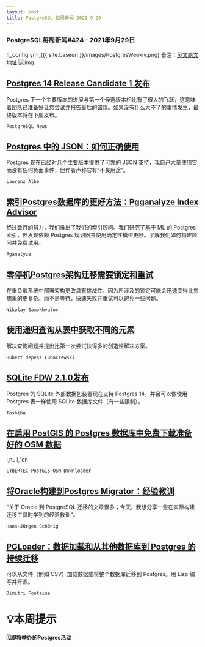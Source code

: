 ```yaml
---
layout: post
title: PostgreSQL 每周新闻 2021-9-29
---
```

### PostgreSQL每周新闻#424 - 2021年9月29日
![_config.yml]({{ site.baseurl }}/images/PostgresWeekly.png)
备注：[英文原文地址](https://postgresweekly.com/issues/424)
![img](https://res.cloudinary.com/cpress/image/upload/w_1280,e_sharpen:60/yorm5kpwhstvavtqtgap.jpg)
## [Postgres 14 Release Candidate 1 发布](https://postgresweekly.com/link/114209/web)
Postgres 下一个主要版本的进展与第一个候选版本相比有了很大的飞跃，这意味着团队已准备好让您尝试并报告最后的错误。如果没有什么大不了的事情发生，最终版本将在下周发布。


`PostgreSQL News `
## [Postgres 中的 JSON：如何正确使用](https://postgresweekly.com/link/114212/web)
Postgres 现在已经对几个主要版本提供了可靠的 JSON 支持，我自己大量使用它而没有任何负面事件，但作者声称它有“不良用途”。


`Laurenz Albe `
## [索引Postgres数据库的更好方法：Pgganalyze Index Advisor](https://postgresweekly.com/link/114211/web)
经过数月的努力，我们推出了我们的索引顾问。我们研究了基于 ML 的 Postgres 索引，但发现依赖 Postgres 规划器并使用确定性模型更好。了解我们如何构建顾问并免费试用。


`Pganalyze `
## [零停机Postgres架构迁移需要锁定和重试](https://postgresweekly.com/link/114213/web)
在重负载系统中部署架构更改具有挑战性，因为所涉及的锁定可能会迅速变得比您想象的更复杂。而不是等待，快速失败并重试可以避免一些问题。


`Nikolay Samokhvalov `
## [使用递归查询从表中获取不同的元素](https://postgresweekly.com/link/114214/web)
解决查询问题并提出比第一次尝试快得多的创造性解决方案。


`Hubert depesz Lubaczewski `
## [SQLite FDW 2.1.0发布](https://postgresweekly.com/link/114262/web)
Postgres 的 SQLite 外部数据包装器现在支持 Postgres 14，并且可以像使用 Postgres 表一样使用 SQLite 数据库文件（有一些限制）。


`Toshiba `
## [在启用 PostGIS 的 Postgres 数据库中免费下载准备好的 OSM 数据](https://postgresweekly.com/link/114216/web)
l,null,"en


`CYBERTEC PostGIS OSM Downloader `
## [将Oracle构建到Postgres Migrator：经验教训](https://postgresweekly.com/link/114215/web)
“关于 Oracle 到 PostgreSQL 迁移的文章很多；今天，我想分享一些在实际构建迁移工具时学到的经验教训”。


`Hans-Jürgen Schönig `
## [PGLoader：数据加载和从其他数据库到 Postgres 的持续迁移](https://postgresweekly.com/link/114263/web)
可以从文件（例如 CSV）加载数据或将整个数据库迁移到 Postgres。用 Lisp 编写并开源。


`Dimitri Fontaine `
# 💡本周提示


**🗓即将举办的Postgres活动**
